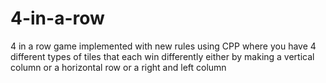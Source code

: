 # 4-in-a-row
4 in a row game implemented with new rules using CPP where you have 4 different types of tiles that each win differently
either by making a vertical column or a horizontal row or a right and left column
